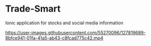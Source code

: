 # Trade-Smart
Ionic application for stocks and social media information

https://user-images.githubusercontent.com/55270096/127819689-8bfce941-01fa-41a5-ab43-c8fcad775c42.mp4

